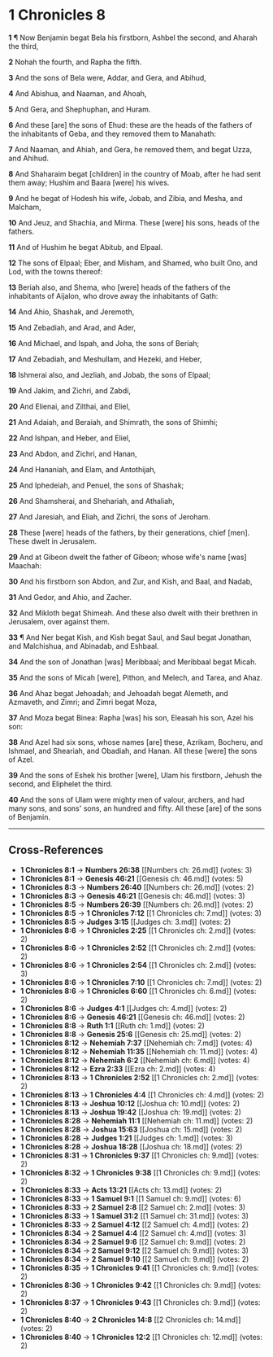 # 1 Chronicles 8

**1** ¶ Now Benjamin begat Bela his firstborn, Ashbel the second, and Aharah the third,

**2** Nohah the fourth, and Rapha the fifth.

**3** And the sons of Bela were, Addar, and Gera, and Abihud,

**4** And Abishua, and Naaman, and Ahoah,

**5** And Gera, and Shephuphan, and Huram.

**6** And these [are] the sons of Ehud: these are the heads of the fathers of the inhabitants of Geba, and they removed them to Manahath:

**7** And Naaman, and Ahiah, and Gera, he removed them, and begat Uzza, and Ahihud.

**8** And Shaharaim begat [children] in the country of Moab, after he had sent them away; Hushim and Baara [were] his wives.

**9** And he begat of Hodesh his wife, Jobab, and Zibia, and Mesha, and Malcham,

**10** And Jeuz, and Shachia, and Mirma. These [were] his sons, heads of the fathers.

**11** And of Hushim he begat Abitub, and Elpaal.

**12** The sons of Elpaal; Eber, and Misham, and Shamed, who built Ono, and Lod, with the towns thereof:

**13** Beriah also, and Shema, who [were] heads of the fathers of the inhabitants of Aijalon, who drove away the inhabitants of Gath:

**14** And Ahio, Shashak, and Jeremoth,

**15** And Zebadiah, and Arad, and Ader,

**16** And Michael, and Ispah, and Joha, the sons of Beriah;

**17** And Zebadiah, and Meshullam, and Hezeki, and Heber,

**18** Ishmerai also, and Jezliah, and Jobab, the sons of Elpaal;

**19** And Jakim, and Zichri, and Zabdi,

**20** And Elienai, and Zilthai, and Eliel,

**21** And Adaiah, and Beraiah, and Shimrath, the sons of Shimhi;

**22** And Ishpan, and Heber, and Eliel,

**23** And Abdon, and Zichri, and Hanan,

**24** And Hananiah, and Elam, and Antothijah,

**25** And Iphedeiah, and Penuel, the sons of Shashak;

**26** And Shamsherai, and Shehariah, and Athaliah,

**27** And Jaresiah, and Eliah, and Zichri, the sons of Jeroham.

**28** These [were] heads of the fathers, by their generations, chief [men]. These dwelt in Jerusalem.

**29** And at Gibeon dwelt the father of Gibeon; whose wife's name [was] Maachah:

**30** And his firstborn son Abdon, and Zur, and Kish, and Baal, and Nadab,

**31** And Gedor, and Ahio, and Zacher.

**32** And Mikloth begat Shimeah. And these also dwelt with their brethren in Jerusalem, over against them.

**33** ¶ And Ner begat Kish, and Kish begat Saul, and Saul begat Jonathan, and Malchishua, and Abinadab, and Eshbaal.

**34** And the son of Jonathan [was] Meribbaal; and Meribbaal begat Micah.

**35** And the sons of Micah [were], Pithon, and Melech, and Tarea, and Ahaz.

**36** And Ahaz begat Jehoadah; and Jehoadah begat Alemeth, and Azmaveth, and Zimri; and Zimri begat Moza,

**37** And Moza begat Binea: Rapha [was] his son, Eleasah his son, Azel his son:

**38** And Azel had six sons, whose names [are] these, Azrikam, Bocheru, and Ishmael, and Sheariah, and Obadiah, and Hanan. All these [were] the sons of Azel.

**39** And the sons of Eshek his brother [were], Ulam his firstborn, Jehush the second, and Eliphelet the third.

**40** And the sons of Ulam were mighty men of valour, archers, and had many sons, and sons' sons, an hundred and fifty. All these [are] of the sons of Benjamin.

---

## Cross-References

- **1 Chronicles 8:1** → **Numbers 26:38** [[Numbers ch: 26.md]] (votes: 3)
- **1 Chronicles 8:1** → **Genesis 46:21** [[Genesis ch: 46.md]] (votes: 5)
- **1 Chronicles 8:3** → **Numbers 26:40** [[Numbers ch: 26.md]] (votes: 2)
- **1 Chronicles 8:3** → **Genesis 46:21** [[Genesis ch: 46.md]] (votes: 3)
- **1 Chronicles 8:5** → **Numbers 26:39** [[Numbers ch: 26.md]] (votes: 2)
- **1 Chronicles 8:5** → **1 Chronicles 7:12** [[1 Chronicles ch: 7.md]] (votes: 3)
- **1 Chronicles 8:5** → **Judges 3:15** [[Judges ch: 3.md]] (votes: 2)
- **1 Chronicles 8:6** → **1 Chronicles 2:25** [[1 Chronicles ch: 2.md]] (votes: 2)
- **1 Chronicles 8:6** → **1 Chronicles 2:52** [[1 Chronicles ch: 2.md]] (votes: 2)
- **1 Chronicles 8:6** → **1 Chronicles 2:54** [[1 Chronicles ch: 2.md]] (votes: 3)
- **1 Chronicles 8:6** → **1 Chronicles 7:10** [[1 Chronicles ch: 7.md]] (votes: 2)
- **1 Chronicles 8:6** → **1 Chronicles 6:60** [[1 Chronicles ch: 6.md]] (votes: 2)
- **1 Chronicles 8:6** → **Judges 4:1** [[Judges ch: 4.md]] (votes: 2)
- **1 Chronicles 8:6** → **Genesis 46:21** [[Genesis ch: 46.md]] (votes: 2)
- **1 Chronicles 8:8** → **Ruth 1:1** [[Ruth ch: 1.md]] (votes: 2)
- **1 Chronicles 8:8** → **Genesis 25:6** [[Genesis ch: 25.md]] (votes: 2)
- **1 Chronicles 8:12** → **Nehemiah 7:37** [[Nehemiah ch: 7.md]] (votes: 4)
- **1 Chronicles 8:12** → **Nehemiah 11:35** [[Nehemiah ch: 11.md]] (votes: 4)
- **1 Chronicles 8:12** → **Nehemiah 6:2** [[Nehemiah ch: 6.md]] (votes: 4)
- **1 Chronicles 8:12** → **Ezra 2:33** [[Ezra ch: 2.md]] (votes: 4)
- **1 Chronicles 8:13** → **1 Chronicles 2:52** [[1 Chronicles ch: 2.md]] (votes: 2)
- **1 Chronicles 8:13** → **1 Chronicles 4:4** [[1 Chronicles ch: 4.md]] (votes: 2)
- **1 Chronicles 8:13** → **Joshua 10:12** [[Joshua ch: 10.md]] (votes: 2)
- **1 Chronicles 8:13** → **Joshua 19:42** [[Joshua ch: 19.md]] (votes: 2)
- **1 Chronicles 8:28** → **Nehemiah 11:1** [[Nehemiah ch: 11.md]] (votes: 2)
- **1 Chronicles 8:28** → **Joshua 15:63** [[Joshua ch: 15.md]] (votes: 2)
- **1 Chronicles 8:28** → **Judges 1:21** [[Judges ch: 1.md]] (votes: 3)
- **1 Chronicles 8:28** → **Joshua 18:28** [[Joshua ch: 18.md]] (votes: 2)
- **1 Chronicles 8:31** → **1 Chronicles 9:37** [[1 Chronicles ch: 9.md]] (votes: 2)
- **1 Chronicles 8:32** → **1 Chronicles 9:38** [[1 Chronicles ch: 9.md]] (votes: 2)
- **1 Chronicles 8:33** → **Acts 13:21** [[Acts ch: 13.md]] (votes: 2)
- **1 Chronicles 8:33** → **1 Samuel 9:1** [[1 Samuel ch: 9.md]] (votes: 6)
- **1 Chronicles 8:33** → **2 Samuel 2:8** [[2 Samuel ch: 2.md]] (votes: 3)
- **1 Chronicles 8:33** → **1 Samuel 31:2** [[1 Samuel ch: 31.md]] (votes: 3)
- **1 Chronicles 8:33** → **2 Samuel 4:12** [[2 Samuel ch: 4.md]] (votes: 2)
- **1 Chronicles 8:34** → **2 Samuel 4:4** [[2 Samuel ch: 4.md]] (votes: 3)
- **1 Chronicles 8:34** → **2 Samuel 9:6** [[2 Samuel ch: 9.md]] (votes: 2)
- **1 Chronicles 8:34** → **2 Samuel 9:12** [[2 Samuel ch: 9.md]] (votes: 3)
- **1 Chronicles 8:34** → **2 Samuel 9:10** [[2 Samuel ch: 9.md]] (votes: 2)
- **1 Chronicles 8:35** → **1 Chronicles 9:41** [[1 Chronicles ch: 9.md]] (votes: 2)
- **1 Chronicles 8:36** → **1 Chronicles 9:42** [[1 Chronicles ch: 9.md]] (votes: 2)
- **1 Chronicles 8:37** → **1 Chronicles 9:43** [[1 Chronicles ch: 9.md]] (votes: 2)
- **1 Chronicles 8:40** → **2 Chronicles 14:8** [[2 Chronicles ch: 14.md]] (votes: 2)
- **1 Chronicles 8:40** → **1 Chronicles 12:2** [[1 Chronicles ch: 12.md]] (votes: 2)

